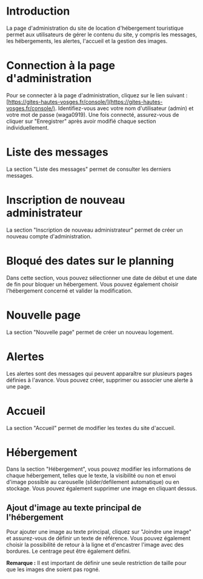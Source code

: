 # Introduction

La page d'administration du site de location d'hébergement touristique permet aux utilisateurs de gérer le contenu du site, y compris les messages, les hébergements, les alertes, l'accueil et la gestion des images.

# Connection à la page d'administration

Pour se connecter à la page d'administration, cliquez sur le lien suivant : [https://gites-hautes-vosges.fr/console/](https://gites-hautes-vosges.fr/console/). Identifiez-vous avec votre nom d'utilisateur (admin) et votre mot de passe (waga0919). Une fois connecté, assurez-vous de cliquer sur "Enregistrer" après avoir modifié chaque section individuellement.

# Liste des messages

La section "Liste des messages" permet de consulter les derniers messages.

# Inscription de nouveau administrateur

La section "Inscription de nouveau administrateur" permet de créer un nouveau compte d'administration.

# Bloqué des dates sur le planning

Dans cette section, vous pouvez sélectionner une date de début et une date de fin pour bloquer un hébergement. Vous pouvez également choisir l'hébergement concerné et valider la modification.

# Nouvelle page

La section "Nouvelle page" permet de créer un nouveau logement.

# Alertes

Les alertes sont des messages qui peuvent apparaître sur plusieurs pages définies à l'avance. Vous pouvez créer, supprimer ou associer une alerte à une page.

# Accueil

La section "Accueil" permet de modifier les textes du site d'accueil.

# Hébergement

Dans la section "Hébergement", vous pouvez modifier les informations de chaque hébergement, telles que le texte, la visibilité ou non et envoi d'image possible au carouselle (slider/defilement automatique) ou en stockage. Vous pouvez également supprimer une image en cliquant dessus.

## Ajout d'image au texte principal de l'hébergement

Pour ajouter une image au texte principal, cliquez sur "Joindre une image" et assurez-vous de définir un texte de référence. Vous pouvez également choisir la possibilité de retour à la ligne et d'encastrer l'image avec des bordures. Le centrage peut être également défini.

**Remarque :**
Il est important de définir une seule restriction de taille pour que les images dne soient pas rogné. 
